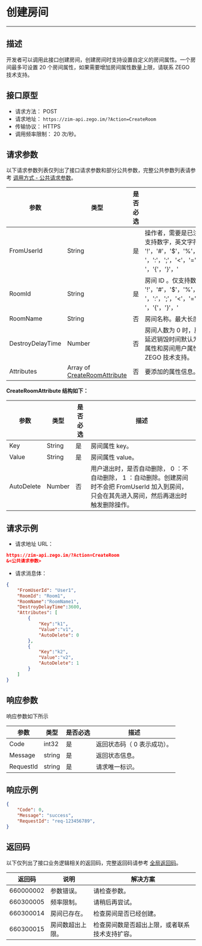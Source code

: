 # 创建房间
--- 

## 描述

开发者可以调用此接口创建房间，创建房间时支持设置自定义的房间属性。一个房间最多可设置 20 个房间属性，如果需要增加房间属性数量上限，请联系 ZEGO 技术支持。

## 接口原型

- 请求方法： POST
- 请求地址： `https://zim-api.zego.im/?Action=CreateRoom`
- 传输协议： HTTPS
- 调用频率限制： 20 次/秒。

## 请求参数

以下请求参数列表仅列出了接口请求参数和部分公共参数，完整公共参数列表请参考 [调用方式 - 公共请求参数](/zim-server/accessing-server-apis#2-公共参数)。

| 参数              | 类型                          | 是否必选 | 描述                                                                                   |
|-------------------|-----------------------------|---------|----------------------------------------------------------------------------------------|
| FromUserId        | String                      | 是      | 操作者，需要是已注册状态，该用户不会自动加入房间。仅支持数字，英文字符和 '!'，'#'，'$'，'%'，'&'，'('，')'，'+'，'-'，':'，';'，'\<'，'='，'.'，'>'，'?'，'@'，'['，']'，'^'，'_'，' '，'{'，'}'，'|'，'~'。                                      |
| RoomId            | String                      | 是      | 房间 ID 。仅支持数字，英文字符和 '!'，'#'，'$'，'%'，'&'，'('，')'，'+'，'-'，':'，';'，'\<'，'='，'.'，'>'，'?'，'@'，'['，']'，'^'，'_'，' '，'{'，'}'，'|'，'~'。                                                                                 |
| RoomName          | String                      | 否      | 房间名称。最大长度不超过 64 字节的字符串。                                                                               |
| DestroyDelayTime  | Number                      | 否      | 房间人数为 0 时，房间延迟销毁时间，单位为秒。最长房间延迟销毁时间默认为 10800 秒。 <Warning title="注意">当房间延迟销毁时，房间属性和房间用户属性默认不保留。如果需要保留，请联系 ZEGO 技术支持。</Warning>|
| Attributes        | Array of [CreateRoomAttribute](#CreateRoomAttribute) | 否      | 要添加的属性信息。                                                                       |

<a id="CreateRoomAttribute"></a>
**CreateRoomAttribute 结构如下：**

| 参数       | 类型    | 是否必选 | 描述                                                                                                         |
|------------|---------|---------|--------------------------------------------------------------------------------------------------------------|
| Key        | String  | 是      | 房间属性 key。                                                                                             |
| Value      | String  | 是      | 房间属性 value。                                                                        |
| AutoDelete | Number  | 否      | 用户退出时，是否自动删除， 0 ：不自动删除， 1 ：自动删除。创建房间时不会把 FromUserId 加入到房间，只会在其先进入房间，然后再退出时触发删除操作。 |

## 请求示例

- 请求地址 URL：

```json
https://zim-api.zego.im/?Action=CreateRoom
&<公共请求参数>
```

- 请求消息体：
```json
{
    "FromUserId": "User1",
    "RoomId": "Room1",
    "RoomName":"RoomName1",
    "DestroyDelayTime":3600,
    "Attributes": [
        {
            "Key":"k1",
            "Value":"v1",
            "AutoDelete": 0
        },
        {
            "Key":"k2",
            "Value":"v2",
            "AutoDelete": 1
        }
    ]
}
```


## 响应参数

响应参数如下所示

| 参数       | 类型   | 是否必选 | 描述                 |
|------------|--------|----------|----------------------|
| Code       | int32  | 是       | 返回状态码（ 0 表示成功）。 |
| Message    | string | 是       | 返回状态信息。         |
| RequestId  | string | 是       | 请求唯一标识。         |

## 响应示例
```json
{
    "Code": 0,
    "Message": "success",
    "RequestId": "req-123456789",
}
```
## 返回码

以下仅列出了接口业务逻辑相关的返回码，完整返回码请参考 [全局返回码](/zim-server/return-codes)。

| 返回码      | 说明         | 解决方案                                 |
| ----------- | ------------ | ---------------------------------------- |
| 660000002   | 参数错误。     | 请检查参数。                               |
| 660300005   | 频率限制。     | 请稍后再尝试。                             |
| 660300014   | 房间已存在。   | 检查房间是否已经创建。                   |
| 660300015   | 房间数超出上限。 | 检查房间数是否超出上限，或者联系技术支持扩容。 |
